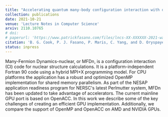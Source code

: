 ```yaml
---
title: "Accelerating quantum many-body configuration interaction with directives"
collection: publications
date: 2021-10-21
venue: 'Lecture Notes in Computer Science'
arxiv: 2110.10765
# doi:
# paperurl: 'https://www.patrickfasano.com/files/lncs-XX-XXXXXX-2021-waccpd21_PREPRINT.pdf'
citation: 'B. G. Cook, P. J. Fasano, P. Maris, C. Yang, and D. Oryspayev, arXiv:2110.10765 [cs.DC]'
status: inpress
---
```

Many-Fermion Dynamics-nuclear, or MFDn, is a configuration interaction (CI) code
for nuclear structure calculations. It is a platform-independent Fortran 90 code
using a hybrid MPI+X programming model. For CPU platforms the application has a
robust and optimized OpenMP implementation for shared memory parallelism. As
part of the NESAP application readiness program for NERSC's latest Perlmutter
system, MFDn has been updated to take advantage of accelerators. The current
mainline GPU port is based on OpenACC. In this work we describe some of the key
challenges of creating an efficient GPU implementation. Additionally, we compare
the support of OpenMP and OpenACC on AMD and NVIDIA GPUs.
